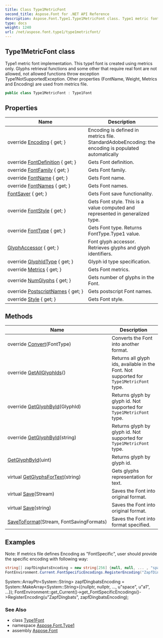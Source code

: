 ```yaml
---
title: Class Type1MetricFont
second_title: Aspose.Font for .NET API Reference
description: Aspose.Font.Type1.Type1MetricFont class. Type1 metric font implementation. This type1 font is created using metrics only. Glyphs retrieval functions and some other that require real font are not allowed not allowed functions throw exception Type1NotSupportedException. Other properties FontName Weight Metrics and Encoding are used from metrics file
type: docs
weight: 1240
url: /net/aspose.font.type1/type1metricfont/
---
```

## Type1MetricFont class

Type1 metric font implementation. This type1 font is created using metrics only. Glyphs retrieval functions and some other that require real font are not allowed, not allowed functions throw exception Type1NotSupportedException. Other properties (FontName, Weight, Metrics and Encoding) are used from metrics file.

```csharp
public class Type1MetricFont : Type1Font
```

## Properties

| Name | Description |
| --- | --- |
| override [Encoding](../../aspose.font.type1/type1metricfont/encoding/) { get; } | Encoding is defined in metrics file. StandardAdobeEncoding: the encoding is populated automatically |
| override [FontDefinition](../../aspose.font.type1/type1font/fontdefinition/) { get; } | Gets Font definition. |
| override [FontFamily](../../aspose.font.type1/type1metricfont/fontfamily/) { get; } | Gets Font family. |
| override [FontName](../../aspose.font.type1/type1metricfont/fontname/) { get; } | Gets Font name. |
| override [FontNames](../../aspose.font.type1/type1font/fontnames/) { get; } | Gets Font names. |
| [FontSaver](../../aspose.font/font/fontsaver/) { get; } | Gets Font save functionality. |
| override [FontStyle](../../aspose.font.type1/type1metricfont/fontstyle/) { get; } | Gets Font style. This is a value computed and represented in generalized type. |
| override [FontType](../../aspose.font.type1/type1font/fonttype/) { get; } | Gets Font type. Returns FontType.Type1 value. |
| [GlyphAccessor](../../aspose.font/font/glyphaccessor/) { get; } | Font glyph accessor. Retrieves glyphs and glyph identifiers. |
| override [GlyphIdType](../../aspose.font.type1/type1font/glyphidtype/) { get; } | Glyph id type specification. |
| override [Metrics](../../aspose.font.type1/type1font/metrics/) { get; } | Gets Font metrics. |
| override [NumGlyphs](../../aspose.font.type1/type1metricfont/numglyphs/) { get; } | Gets number of glyphs in the Font. |
| override [PostscriptNames](../../aspose.font.type1/type1font/postscriptnames/) { get; } | Gets postscript Font names. |
| override [Style](../../aspose.font.type1/type1metricfont/style/) { get; } | Gets Font style. |

## Methods

| Name | Description |
| --- | --- |
| override [Convert](../../aspose.font.type1/type1font/convert/)(FontType) | Converts the Font into another format. |
| override [GetAllGlyphIds](../../aspose.font.type1/type1metricfont/getallglyphids/)() | Returns all glyph ids, available in the Font. Not supported for `Type1MetricFont` type. |
| override [GetGlyphById](../../aspose.font.type1/type1metricfont/getglyphbyid/#getglyphbyid)(GlyphId) | Returns glyph by glyph id. Not supported for `Type1MetricFont` type. |
| override [GetGlyphById](../../aspose.font.type1/type1metricfont/getglyphbyid/#getglyphbyid_1)(string) | Returns glyph by glyph id. Not supported for `Type1MetricFont` type. |
| [GetGlyphById](../../aspose.font.type1/type1font/getglyphbyid/)(uint) | Returns glyph by glyph id. |
| virtual [GetGlyphsForText](../../aspose.font/font/getglyphsfortext/)(string) | Gets glyphs representation for text. |
| virtual [Save](../../aspose.font/font/save/)(Stream) | Saves the Font into original format. |
| virtual [Save](../../aspose.font/font/save/)(string) | Saves the Font into original format. |
| [SaveToFormat](../../aspose.font/font/savetoformat/)(Stream, FontSavingFormats) | Saves the Font into format specified. |

## Examples

Note: If metrics file defines Encoding as "FontSpecific", user should provide the specific encoding with following way:

```csharp
string[] zapfDingbatsEncoding = new string[256] {null, null, ... , "space", "a1", ...};
FontEnvironment.Current.FontSpecificEncodings.RegisterEncoding("ZapfDingbats", zapfDingbatsEncoding);
```

System::ArrayPtr&lt;System::String&gt; zapfDingbatsEncoding = System::MakeArray&lt;System::String&gt;({nullptr, nullptr, ..., u"space", u"a1", ...}); FontEnvironment::get_Current()-&gt;get_FontSpecificEncodings()-&gt;RegisterEncoding(u"ZapfDingbats", zapfDingbatsEncoding);

### See Also

* class [Type1Font](../type1font/)
* namespace [Aspose.Font.Type1](../../aspose.font.type1/)
* assembly [Aspose.Font](../../)


